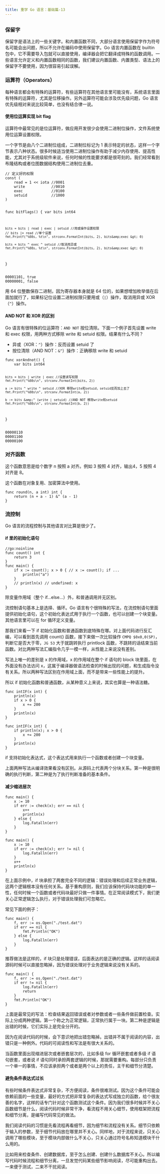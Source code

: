 ```yaml
---
title: 重学 Go 语言：基础篇-13
---
```

<article id="topicContainer" class="column_content"><h2 class="topic_title"></h2><div><h3 id="">保留字</h3>
<p>保留字是语法上的一些关键字。和内置函数不同，大部分语言使用保留字作为符号名可能会出问题，所以不允许在编码中使用保留字。Go 语言内置函数在 builtin 包中，它不需要导入包就可以直接使用，编译器会把它翻译成特殊的函数调用。一些语言允许定义和内置函数相同的函数，我们建议内置函数、内置类型、语法上的保留字不要使用，因为很容易引起误解。</p>
<h3 id="operators">运算符（Operators）</h3>
<p>每种语言都会有特殊的运算符，有些运算符在其他语言里可能没有，系统语言里面有特殊的运算符，尤其是位移操作。另外运算符可能会涉及优先级问题，Go 语言优先级相对来说比较简单，也没有结合律一说。</p>
<h4 id="bitflag">使用位运算实现 bit flag</h4>
<p>运算符中最常见的是位运算符，做应用开发很少会使用二进制位操作，文件系统使用位运算设置权限。</p>
<p>一个字节是由八个二进制位组成，二进制位标记为 1 表示特定的状态，这样一个字节表示八种状态。很多时候适当使用二进制位操作有助于减少内存使用、提高性能，尤其对于系统级软件来说，任何时候的性能要求都是很苛刻的。我们经常看到布隆结构或者位图数据结构使用二进制位去重。</p>
<pre><code class="go language-go">// 定义好的权限
const (
    read = 1 &lt;&lt; iota //0001
    write            //0010
    exec             //0100
    setuid           //1000
)

func bitFlags() {
    var bits int64

    bits = bits | read | exec | setuid //用或操作设置权限
    // bits |= read //单个设置
    fmt.Printf("%08s, %t\n", strconv.FormatInt(bits, 2), bits&amp;exec &gt; 0)

    bits = bits ^ exec ^ setuid //取消用异或
    fmt.Printf("%08s, %t\n", strconv.FormatInt(bits, 2), bits&amp;exec &gt; 0)
}
</code></pre>
<pre><code>00001101, true
00000001, false
</code></pre>
<p>用 64 位整数保存二进制，因为寄存器本身就是 64 位的，如果想增加枚举值在后面加就行了，如果标记位设置二进制权限只要用或（<code>|</code>）操作，取消用异或 XOR（<code>^</code>）操作。</p>
<h4 id="andnotxor">AND NOT 和 XOR 的区别</h4>
<p>Go 语言有很特殊的位运算符：<code>AND NOT</code> 按位清除。下面一个例子首先设置 write 和 exec 权限，用两种方式移除 write 和 setuid 权限。结果有什么不同？</p>
<ul>
<li>异或（XOR：<code>^</code>）操作：反而设置 setuid 了</li>
<li>按位清除（AND NOT：<code>&amp;^</code>）操作：正确移除 write 和 setuid</li>
</ul>
<pre><code class="go language-go">func xorAndnot() {
    var bits int64

    bits = bits | write | exec //设置读写权限
    fmt.Printf("%08s\n", strconv.FormatInt(bits, 2))

    a := bits ^ write ^ setuid //XOR 移除write和setuid，setuid反而加上去了
    fmt.Printf("%08s\n", strconv.FormatInt(a, 2))

    b := bits &amp;^ (write | setuid) //AND NOT 移除write和setuid
    fmt.Printf("%08s\n", strconv.FormatInt(b, 2))
}
</code></pre>
<pre><code>00000110
00001100
00000100
</code></pre>
<h3 id="-1">对齐函数</h3>
<p>这个函数意思是给个数字 n 按照 a 对齐。例如 3 按照 4 对齐，输出4，5 按照 4 对齐是 8。</p>
<p>这个函数在对象复用、加密算法中使用。</p>
<pre><code class="go language-go">func round(n, a int) int {
    return (n + a - 1) &amp;^ (a - 1)
}
</code></pre>
<h3 id="-2">流控制</h3>
<p>Go 语言的流程控制与其他语言对比算是很少了。</p>
<h4 id="if">if 里的初始化语句</h4>
<pre><code class="go language-go">//go:noinline
func count() int {
    return 3
}
func main() {
    if x := count(); x &gt; 0 { // x := count(); if ...
        println("a")
    }
    // println(x) // undefined: x
}
</code></pre>
<p>除变量作用域（整个 if...else...）外，和普通调用并无区别。</p>
<p>流控制语句基本上是选择、循环。Go 语言有个很特殊的写法，在流控制语句里面提供初始化语句，这个初始化表达式用于执行一个函数，也可以创建一个块变量。其他语言里可以在 for 循环定义变量。</p>
<p>那我们来看一下 if 初始化函数和普通函数到底特殊在哪。对上面代码进行反汇编，可以看到首先调用 count() 函数，接下来做一次比较操作 <code>CMPQ $0x0,0(SP)</code>，判断它是否大于零，<code>JG 53</code> 大于就跳转执行 printlock 函数，不跳转的话结束当前函数。对比两种写法汇编指令几乎一模一样，从性能上来说没有差别。</p>
<p>写法上唯一的差别是 x 的作用域，x 的作用域在整个 if 语句的 block 块里面，在外面没有办法访问 x，这属于编译器做语法检查的时候出现的问题，和生成指令没有关系。所以两种写法区别在作用域上面，而不是带来一些性能上的提升。</p>
<p>所以 if 初始化函数和普通函数，从某种意义上来说，其实也算是一种语法糖。</p>
<pre><code class="go language-go">func intIF(x int) {
    println(x)
    if x &gt; 0 {
        x += 200
    }
    println(x)
}
</code></pre>
<pre><code class="go language-go">func intIF(x int) {
    if println(x); x &gt; 0 {
        x += 200
    }
    println(x)
}
</code></pre>
<p>if 支持初始化表达式，这个表达式用来执行一个函数或者创建一个块变量。</p>
<p>上面两种写法从编译效果看没有区别。从源码上代表两个分块关系。第一种是很明确的执行判断，第二种是为了执行判断准备的基本条件。</p>
<h4 id="-3">减少缩进层次</h4>
<pre><code class="go language-go">func main() {
    x := 10
    if err := check(x); err == nil {
        x++
        println(x)
    } else {
        log.Fatalln(err)
    }
}
</code></pre>
<pre><code class="go language-go">func main() {
    x := 10
    if err := check(x); err != nil {
        log.Fatalln(err)
    }
    x++
    println(x)
}
</code></pre>
<p>在上面示例中，if 块承担了两套完全不同的逻辑：错误处理和后续正常业务逻辑，这两个逻辑根本没有任何关系。基于重构原则，我们应该保持代码块功能的单一性，任何时候一个函数或者代码块最好只做一件事情。在正常阅读模式下，我们更关心正常逻辑怎么执行，对于错误处理我们可忽略它。</p>
<p>常见下面的例子：</p>
<pre><code class="go language-go">func main() {
    f, err := os.Open("./test.dat")
    if err == nil {
        fmt.Println("OK")
    } else {
        log.Fatalln(err)
    }
}
</code></pre>
<p>推荐做法是这样的，if 块只是处理错误，后面表达的是正确的逻辑。这样的话阅读源码时候可以直接忽略掉，因为错误处理对于业务逻辑来说没有关系的。</p>
<pre><code class="go language-go">func main() {
    f, err := os.Open("./test.dat")
    if err != nil {
        log.Fatalln(err)
        return
    }
    fmt.Println("OK")
}
</code></pre>
<p>上面是最常见的写法：检查结果返回错误或者对参数或者一些条件做前置检查。实际上分成两种逻辑。第一个称之为正常逻辑，正常执行属于一块。第二种是逻辑是出错的时候，它们实际上是完全分开的。</p>
<p>因为在阅读代码的时候，会下意识地把出错忽略掉。出错并不属于阅读的内容，出错只是一种例外。代码的可阅读性和写法是有很大关系的。</p>
<p>当函数里面出现缩进层次或者嵌套层次的，比如多级 for 循环嵌套或者多级 if 语句嵌套，或者说 if 语句同时承担两套逻辑的时候，那就需要重构。每部分只负责一个单一的事情，不应该承担两个或者是两个以上的责任，主干和细节分清楚。</p>
<h4 id="-4">避免条件表达式过长</h4>
<p>有些时候条件表达式非常复杂，不方便阅读，条件很难测试。因为这个条件可能会依赖前面的一些变量，最好的方式把非常复杂的表达式写成独立的函数，给个很友善的名字，这样的话专门针对这个函数测试这个条件。因为我们很多时候并不关心函数细节是什么，阅读代码时候非常干净，看流程不用关心细节，使用框架把流程和细节分离，是编写代码常见的做法。</p>
<p>我们阅读代码的习惯是先看流程再看细节，因为细节和流程没有关系。细节只依赖于输入的参数，至于细节代码放在哪里并不关心。同样地，对于流程来说，只关心调用了哪些模块，至于模块内部做什么不关心，只关心通过符号名称知道模块干什么用的。</p>
<p>比如用来检查条件、创建数据库，至于怎么创建、创建什么数据库不关心。所以编写代码时候流程和细节分离，一旦发觉代码某些细节影响阅读，尽可能重构出去。一来便于测试，二来不干扰阅读。</p></div></article>